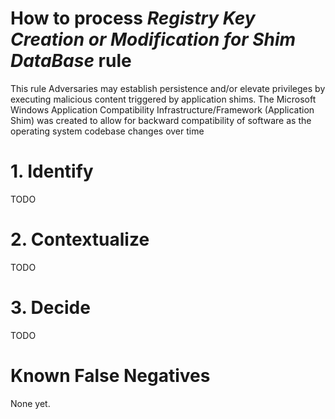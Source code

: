 # How to process *Registry Key Creation or Modification for Shim DataBase* rule
This rule Adversaries may establish persistence and/or elevate privileges by executing malicious content triggered by application shims.
The Microsoft Windows Application Compatibility Infrastructure/Framework (Application Shim) was created to allow for backward compatibility of software as the operating system codebase changes over time

# 1. Identify
TODO

# 2. Contextualize
TODO

# 3. Decide
TODO

# Known False Negatives
None yet.
